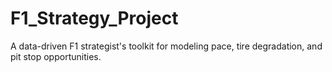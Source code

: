 # F1_Strategy_Project
A data-driven F1 strategist's toolkit for modeling pace, tire degradation, and pit stop opportunities.
